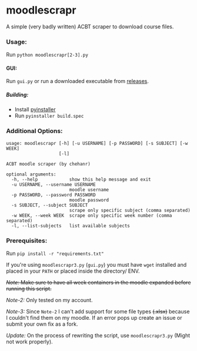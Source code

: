 # moodlescrapr
A simple (very badly written) ACBT scraper to download course files. 

### Usage: 
Run `python moodlescrapr[2-3].py` 

#### GUI:
Run `gui.py` or run a downloaded executable from [releases](https://github.com/chehanr/moodlescrapr/releases). 

##### Building:
- Install [pyinstaller](https://www.pyinstaller.org/)
- Run `pyinstaller build.spec`
 
### Additional Options:
    usage: moodlescrapr [-h] [-u USERNAME] [-p PASSWORD] [-s SUBJECT] [-w WEEK]
                        [-l]

    ACBT moodle scraper (by chehanr)

    optional arguments:
      -h, --help            show this help message and exit
      -u USERNAME, --username USERNAME
                            moodle username
      -p PASSWORD, --password PASSWORD
                            moodle password
      -s SUBJECT, --subject SUBJECT
                            scrape only specific subject (comma separated)
      -w WEEK, --week WEEK  scrape only specific week number (comma separated)
      -l, --list-subjects   list available subjects

### Prerequisites: 
Run `pip install -r "requirements.txt"` 

If you're using `moodlescrapr3.py` (`gui.py`) you must have `wget` installed and placed in your `PATH` or placed inside the directory/ ENV. 

 ~~*Note:*  Make sure to have all week containers in the moodle expanded before running this script.~~

 *Note-2:*  Only tested on my account.

 *Note-3:*  Since `Note-2` I can't add support for some file types ~~(.xlsx)~~ because I couldn't find them on my moodle. If an error pops up create an issue or submit your own fix as a fork.  

 *Update:*  On the process of rewriting the script, use `moodlescrapr3.py` (Might not work properly). 